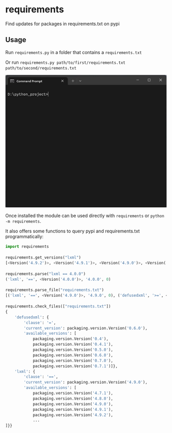 # requirements
Find updates for packages in requirements.txt on pypi

## Usage

Run `requirements.py` in a folder that contains a `requirements.txt`

Or run `requirements.py path/to/first/requirements.txt path/to/second/requirements.txt`

![Screenrecord](https://github.com/cvzi/requirements/raw/screenshots/video.png)

Once installed the module can be used directly with `requirements` or `python -m requirements`.

It also offers some functions to query pypi and requirements.txt programmatically:

```python
import requirements

requirements.get_versions("lxml")
[<Version('4.9.2')>, <Version('4.9.1')>, <Version('4.9.0')>, <Version('4.8.0')>, ...]

requirements.parse("lxml == 4.0.0")
('lxml', '==', <Version('4.0.0')>, '4.0.0', 0)

requirements.parse_file("requirements.txt")
[('lxml', '==', <Version('4.9.0')>, '4.9.0', 0), ('defusedxml', '>=', <Version('0.6.0')>, '0.6.0', 1)]

requirements.check_files(["requirements.txt"])
{
    'defusedxml': {
        'clause': '=',
        'current_version': packaging.version.Version('0.6.0'),
        'available_versions': [
            packaging.version.Version('0.4'),
            packaging.version.Version('0.4.1'),
            packaging.version.Version('0.5.0'),
            packaging.version.Version('0.6.0'),
            packaging.version.Version('0.7.0'),
            packaging.version.Version('0.7.1')]},
    'lxml': {
        'clause': '==',
        'current_version': packaging.version.Version('4.9.0'),
        'available_versions': [
            packaging.version.Version('4.7.1'),
            packaging.version.Version('4.8.0'),
            packaging.version.Version('4.9.0'),
            packaging.version.Version('4.9.1'),
            packaging.version.Version('4.9.2'),
            ...
]}}
```